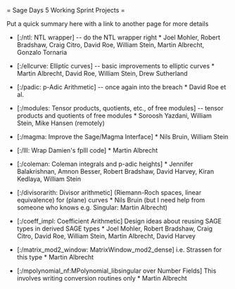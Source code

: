 = Sage Days 5 Working Sprint Projects =

Put a quick summary here with a link to another page for more details

   * [:/ntl: NTL wrapper] -- do the NTL wrapper right
         * Joel Mohler,  Robert Bradshaw, Craig Citro, David Roe, William Stein, Martin Albrecht, Gonzalo Tornaria
   
   * [:/ellcurve: Elliptic curves] -- basic improvements to elliptic curves
         * Martin Albrecht, David Roe, William Stein, Drew Sutherland

   * [:/padic: p-Adic Arithmetic] -- once again into the breach
         * David Roe et al.
        
   * [:/modules: Tensor products, quotients, etc., of free modules] -- tensor products and quotients of free modules
         * Soroosh Yazdani, William Stein, Mike Hansen (remotely)

   * [:/magma: Improve the Sage/Magma Interface]
         * Nils Bruin, William Stein

   * [:/lll: Wrap Damien's fplll code]
         * Martin Albrecht

   * [:/coleman: Coleman integrals and p-adic heights]
         * Jennifer Balakrishnan, Amnon Besser, Robert Bradshaw, David Harvey, Kiran Kedlaya, William Stein

   * [:/divisorarith: Divisor arithmetic] (Riemann-Roch spaces, linear equivalence) for (plane) curves
         * Nils Bruin (but I need help from someone who knows e.g. Singular: Martin Albrecht)

   * [:/coeff_impl:  Coefficient Arithmetic] Design ideas about reusing SAGE types in derived SAGE types
         * Joel Mohler, Robert Bradshaw, Craig Citro, David Roe, William Stein, Martin Albrecht, David Harvey

   * [:/matrix_mod2_window: MatrixWindow_mod2_dense] i.e. Strassen for this type
         * Martin Albrecht

   * [:/mpolynomial_nf:MPolynomial_libsingular over Number Fields] This involves writing conversion routines only
         * Martin Albrecht
